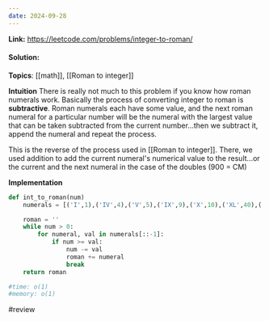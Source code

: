 ```yaml
---
date: 2024-09-28
---
```

**Link:** https://leetcode.com/problems/integer-to-roman/
#### Solution:

**Topics**: [[math]], [[Roman to integer]]

**Intuition**
There is really not much to this problem if you know how roman numerals work. Basically the process of converting integer to roman is **subtractive**. Roman numerals each have some value, and the next roman numeral for a particular number will be the numeral with the largest value that can be taken subtracted from the current number...then we subtract it, append the numeral and repeat the process. 

This is the reverse of the process used in [[Roman to integer]]. There, we used addition to add the current numeral's numerical value to the result...or the current and the next numeral in the case of the doubles (900 = CM)

**Implementation**
```python
def int_to_roman(num)
	numerals = [('I',1),('IV',4),('V',5),('IX',9),('X',10),('XL',40),('L',50),('XC',90),('C',100),('CD',400),('D',500),('CM',900),('M',1000)]

	roman = ''
	while num > 0:
		for numeral, val in numerals[::-1]:
			if num >= val:
				num -= val
				roman += numeral
				break
	return roman

#time: o(1)
#memory: o(1)
```

#review 


